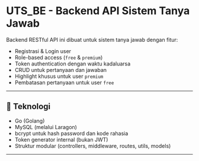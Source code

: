 # UTS_BE - Backend API Sistem Tanya Jawab

Backend RESTful API ini dibuat untuk sistem tanya jawab dengan fitur:
- Registrasi & Login user
- Role-based access (`free` & `premium`)
- Token authentication dengan waktu kadaluarsa
- CRUD untuk pertanyaan dan jawaban
- Highlight khusus untuk user `premium`
- Pembatasan pertanyaan untuk user `free`

---

## 🔧 Teknologi

- Go (Golang)
- MySQL (melalui Laragon)
- bcrypt untuk hash password dan kode rahasia
- Token generator internal (bukan JWT)
- Struktur modular (controllers, middleware, routes, utils, models)

---


